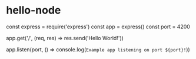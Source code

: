 # hello-node

const express = require('express')
const app = express()
const port = 4200

app.get('/', (req, res) => res.send('Hello World!'))

app.listen(port, () => console.log(`Example app listening on port ${port}!`))

